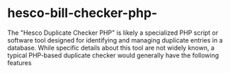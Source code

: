 # hesco-bill-checker-php-
The "Hesco Duplicate Checker PHP" is likely a specialized PHP script or software tool designed for identifying and managing duplicate entries in a database. While specific details about this tool are not widely known, a typical PHP-based duplicate checker would generally have the following features

